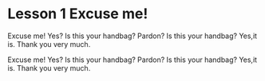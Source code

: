 # Lesson 1 Excuse me!
Excuse me!
Yes?
Is this your handbag?
Pardon?
Is this your handbag?
Yes,it is.
Thank you very much.

Excuse me!
Yes?
Is this your handbag?
Pardon?
Is this your handbag?
Yes,it is.
Thank you very much.